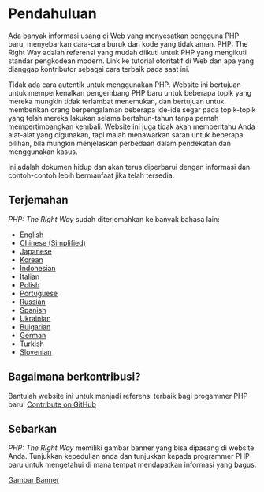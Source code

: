 # Pendahuluan

Ada banyak informasi usang di Web yang menyesatkan pengguna PHP baru, menyebarkan 
cara-cara buruk dan kode yang tidak aman. PHP: The Right Way adalah referensi yang
mudah diikuti untuk PHP yang mengikuti standar pengkodean modern. Link ke tutorial 
otoritatif di Web dan apa yang dianggap kontributor sebagai cara terbaik pada saat ini.

Tidak ada cara autentik untuk menggunakan PHP. Website ini bertujuan untuk memperkenalkan 
pengembang PHP baru untuk beberapa topik yang mereka mungkin tidak terlambat menemukan, 
dan bertujuan untuk memberikan orang berpengalaman beberapa ide-ide segar pada 
topik-topik yang telah mereka lakukan selama bertahun-tahun tanpa pernah mempertimbangkan kembali. 
Website ini juga tidak akan memberitahu Anda alat-alat yang digunakan, tapi malah 
menawarkan saran untuk beberapa pilihan, bila mungkin menjelaskan perbedaan dalam pendekatan 
dan menggunakan kasus.


Ini adalah dokumen hidup dan akan terus diperbarui dengan informasi dan contoh-contoh 
lebih bermanfaat jika telah tersedia.

## Terjemahan

_PHP: The Right Way_ sudah diterjemahkan ke banyak bahasa lain:

* [English](http://www.phptherightway.com)
* [Chinese (Simplified)](http://wulijun.github.com/php-the-right-way)
* [Japanese](http://ja.phptherightway.com)
* [Korean](http://wafe.github.io/php-the-right-way/)
* [Indonesian](http://id.phptherightway.com)
* [Italian](http://it.phptherightway.com/)
* [Polish](http://pl.phptherightway.com/)
* [Portuguese](http://br.phptherightway.com/)
* [Russian](http://getjump.github.io/ru-php-the-right-way)
* [Spanish](http://phpdevenezuela.github.io/php-the-right-way/)
* [Ukrainian](http://iflista.github.com/php-the-right-way/)
* [Bulgarian](http://bg.phptherightway.com/)
* [German](http://rwetzlmayr.github.io/php-the-right-way/)
* [Turkish](http://hkulekci.github.io/php-the-right-way/)
* [Slovenian](http://sl.phptherightway.com)

## Bagaimana berkontribusi?

Bantulah website ini untuk menjadi referensi terbaik bagi progammer PHP baru! [Contribute on GitHub][1]

## Sebarkan

_PHP: The Right Way_ memiliki gambar banner yang bisa dipasang di website Anda. Tunjukkan kepedulian anda dan
tunjukkan kepada programmer PHP baru untuk mengetahui di mana tempat mendapatkan informasi yang bagus.

[Gambar Banner][2]

[1]: https://github.com/codeguy/php-the-right-way/tree/gh-pages
[2]: /banners.html
